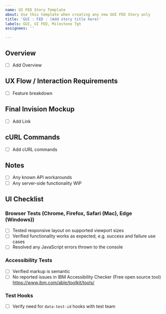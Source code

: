 ```yaml
---
name: UI FED Story Template
about: Use this template when creating any new GUI FED Story only
title: 'GUI : FED : (Add story title here)'
labels: GUI, UI FED, Milestone Tgt
assignees: ''

---
```

## Overview
- [ ] Add Overview

## UX Flow / Interaction Requirements
- [ ] Feature breakdown

## Final Invision Mockup
- [ ] Add Link

## cURL Commands
- [ ] Add cURL commands

## Notes
- [ ] Any known API workarounds
- [ ] Any server-side functionality WIP

## UI Checklist
### Browser Tests (Chrome, Firefox, Safari (Mac), Edge (Windows))
- [ ] Tested responsive layout on supported viewport sizes
- [ ] Verified functionality works as expected, e.g. success and failure use cases
- [ ] Resolved any JavaScript errors thrown to the console

### Accessibility Tests
- [ ] Verified markup is semantic
- [ ] No reported issues in IBM Accessibility Checker (Free open source tool) https://www.ibm.com/able/toolkit/tools/

### Test Hooks
- [ ] Verify need for `data-test-id` hooks with test team

